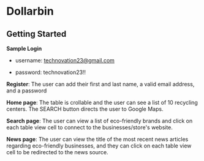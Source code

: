 # Dollarbin
## Getting Started
**Sample Login**
- username: technovation23@gmail.com
  
- password: technovation23!!
  
**Register**: The user can add their first and last name, a valid email address, and a password

**Home page**: The table is crollable and the user can see a list of 10 recycling centers. The SEARCH button directs the user to Google Maps.

**Search page**: The user can view a list of eco-friendly brands and click on each table view cell to connect to the businesses/store's website.

**News page**: The user can view the title of the most recent news articles regarding eco-friendly businesses, and they can click on each table view cell to be redirected to the news source. 
